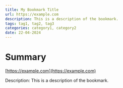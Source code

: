 ```yaml
---
title: My Bookmark Title
url: https://example.com
description: This is a description of the bookmark.
tags: tag1, tag2, tag3
categories: category1, category2
date: 22-04-2024
---
```


# Summary

[https://example.com](https://example.com)

Description: This is a description of the bookmark.